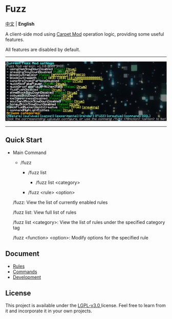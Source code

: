# Fuzz

[中文](./README.md) | **English**

A client-side mod using [Carpet Mod](https://github.com/gnembon/fabric-carpet) operation logic, providing some useful features. 

All features are disabled by default.

---

![en_us](./images/en_us.png)

---

## Quick Start

- Main Command

  - /fuzz
  
    - /fuzz list

      - /fuzz list &lt;category&gt;

    - /fuzz &lt;rule&gt; &lt;option&gt;

  /fuzz: View the list of currently enabled rules

  /fuzz list: View full list of rules

  /fuzz list &lt;category&gt;: View the list of rules under the specified category tag

  /fuzz &lt;function&gt; &lt;option&gt;: Modify options for the specified rule



## Document

- [Rules](./docs/en/rules_en.md)
- [Commands](./docs/en/commands_en.md)
- [Development](./docs/en/development_en.md)



## License
This project is available under the [ LGPL-v3.0 ](https://choosealicense.com/licenses/lgpl-3.0/) license. Feel free to learn from it and incorporate it in your own projects.
